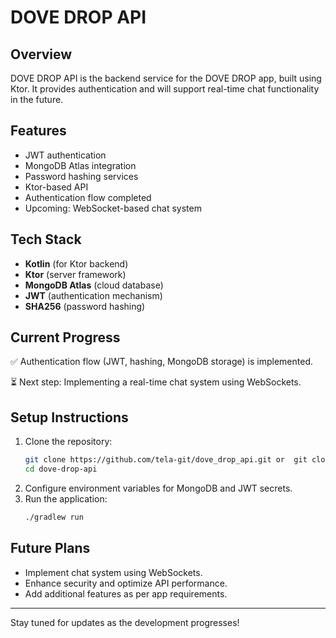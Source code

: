 # DOVE DROP API

## Overview
DOVE DROP API is the backend service for the DOVE DROP app, built using Ktor. It provides authentication and will support real-time chat functionality in the future.

## Features
- JWT authentication
- MongoDB Atlas integration
- Password hashing services
- Ktor-based API
- Authentication flow completed
- Upcoming: WebSocket-based chat system

## Tech Stack
- **Kotlin** (for Ktor backend)
- **Ktor** (server framework)
- **MongoDB Atlas** (cloud database)
- **JWT** (authentication mechanism)
- **SHA256** (password hashing)

## Current Progress
✅ Authentication flow (JWT, hashing, MongoDB storage) is implemented.

⏳ Next step: Implementing a real-time chat system using WebSockets.

## Setup Instructions
1. Clone the repository:
   ```bash
   git clone https://github.com/tela-git/dove_drop_api.git or  git clone git@github.com:tela-git/dove_drop_api.git
   cd dove-drop-api
   ```
2. Configure environment variables for MongoDB and JWT secrets.
3. Run the application:
   ```bash
   ./gradlew run
   ```

## Future Plans
- Implement chat system using WebSockets.
- Enhance security and optimize API performance.
- Add additional features as per app requirements.

---
Stay tuned for updates as the development progresses!

